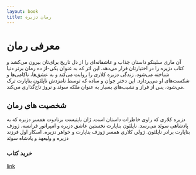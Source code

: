 ```yaml
---
layout: book
title: رمان دزیره
--- 
```


# معرفی رمان  


 آن ماری سلینکو داستان جذاب و عاشقانه‌ای را از دل تاریخ برای‌تان بیرون می‌کشد و کتاب دزیره را در اختیارتان قرار می‌دهد. این اثر که به عنوان یکی-از ده رمان برتر دنیا شناخته می‌شود، زندگی دزیره کلاری را روایت می‌کند و به عشق‌ها، ناکامی‌ها و شکست‌های او می‌پردازد. این دختر جوان و ساده که توسط نامزدش ناپلئون بناپارت ترک می‌شود، پس از فراز و نشیب‌های بسیار به عنوان ملکه سوئد و نروژ تاج‌گذاری می‌کند.

## شخصیت های رمان 


 دزیره کلاری که راوی خاطرات داستان است.
 ژان باپتیست برنادوت همسر دزیره که به پادشاهی سوئد می‌رسد.
 ناپلئون بناپارت نخستین عاشق دزیره و امپراتور فرانسه.
 ژوزف بناپارت برادر ناپلئون.
 ژولی کلاری همسر ژوزف بناپارت و خواهر دزیره.
 اسکار اول فرزند دزیره و ولیعهد و پادشاه سوئد  

### خرید کتاب 

 [link][def]

  






[def]: https://www.ketabrah.ir/%D8%B1%D9%85%D8%A7%D9%86-%D8%AF%D8%B2%DB%8C%D8%B1%D9%87/book/23030